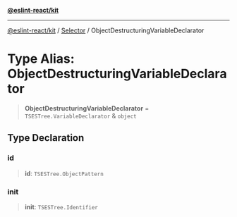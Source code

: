 [**@eslint-react/kit**](../../../../README.md)

***

[@eslint-react/kit](../../../../README.md) / [Selector](../README.md) / ObjectDestructuringVariableDeclarator

# Type Alias: ObjectDestructuringVariableDeclarator

> **ObjectDestructuringVariableDeclarator** = `TSESTree.VariableDeclarator` & `object`

## Type Declaration

### id

> **id**: `TSESTree.ObjectPattern`

### init

> **init**: `TSESTree.Identifier`
